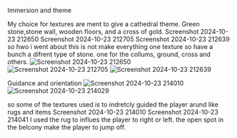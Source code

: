 Immersion and theme

My choice for textures are ment to give a cathedral theme. Green stone,stone wall, wooden floors, and a cross of gold. Screenshot 2024-10-23 212650 Screenshot 2024-10-23 212705 Screenshot 2024-10-23 212639 so hwo i went about this is not make everything one texture so have a bunch a difrent type of stone. one for the collums, ground, cross and others.
![Screenshot 2024-10-23 212650](https://github.com/user-attachments/assets/24388bc2-a965-499a-8f22-7f6566ede6df)
![Screenshot 2024-10-23 212705](https://github.com/user-attachments/assets/6cf76b0a-248e-4a10-931b-e6504345025d)
![Screenshot 2024-10-23 212639](https://github.com/user-attachments/assets/63a63abe-dd4c-4ba4-8a5e-a673c1f4321c)

Guidance and orientation
![Screenshot 2024-10-23 214010](https://github.com/user-attachments/assets/e49206cf-88b5-4ba8-aab7-c1acf8fe9a6c)
![Screenshot 2024-10-23 214029](https://github.com/user-attachments/assets/9038d0ac-7565-4bbc-83bb-4e4cac3b9000)

so some of the textures used is to indretcly guided the player arund like rugs and items Screenshot 2024-10-23 214010 Screenshot 2024-10-23 214041 I used the rug to influes the player to right or left. the open spot in the belcony make the player to jump off.
